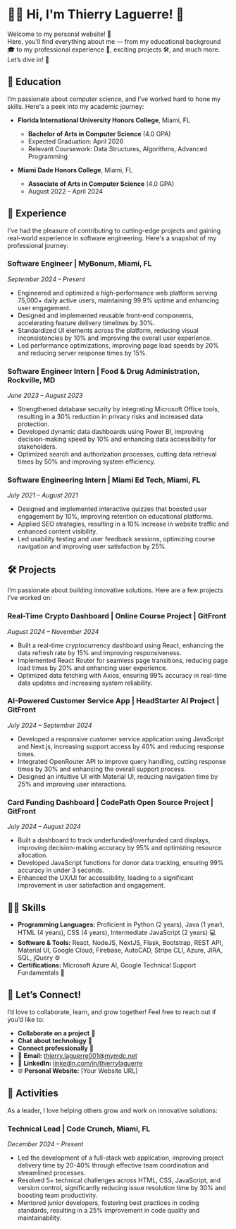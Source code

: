 # 🙋‍♂️ **Hi, I'm Thierry Laguerre!** 👋

Welcome to my personal website! 🎉  
Here, you’ll find everything about me — from my educational background 🎓 to my professional experience 💼, exciting projects 🛠️, and much more. Let’s dive in! 🌟

## 🏫 **Education**  
I’m passionate about computer science, and I’ve worked hard to hone my skills. Here's a peek into my academic journey:

- **Florida International University Honors College**, Miami, FL  
  - **Bachelor of Arts in Computer Science** (4.0 GPA)  
  - Expected Graduation: April 2026  
  - Relevant Coursework: Data Structures, Algorithms, Advanced Programming

- **Miami Dade Honors College**, Miami, FL  
  - **Associate of Arts in Computer Science** (4.0 GPA)  
  - August 2022 – April 2024  

## 💼 **Experience**  
I've had the pleasure of contributing to cutting-edge projects and gaining real-world experience in software engineering. Here's a snapshot of my professional journey:

### **Software Engineer | MyBonum**, Miami, FL  
*September 2024 – Present*  
- Engineered and optimized a high-performance web platform serving 75,000+ daily active users, maintaining 99.9% uptime and enhancing user engagement.
- Designed and implemented reusable front-end components, accelerating feature delivery timelines by 30%.
- Standardized UI elements across the platform, reducing visual inconsistencies by 10% and improving the overall user experience.
- Led performance optimizations, improving page load speeds by 20% and reducing server response times by 15%.

### **Software Engineer Intern | Food & Drug Administration**, Rockville, MD  
*June 2023 – August 2023*  
- Strengthened database security by integrating Microsoft Office tools, resulting in a 30% reduction in privacy risks and increased data protection.
- Developed dynamic data dashboards using Power BI, improving decision-making speed by 10% and enhancing data accessibility for stakeholders.
- Optimized search and authorization processes, cutting data retrieval times by 50% and improving system efficiency.

### **Software Engineering Intern | Miami Ed Tech**, Miami, FL  
*July 2021 – August 2021*  
- Designed and implemented interactive quizzes that boosted user engagement by 10%, improving retention on educational platforms.
- Applied SEO strategies, resulting in a 10% increase in website traffic and enhanced content visibility.
- Led usability testing and user feedback sessions, optimizing course navigation and improving user satisfaction by 25%.

## 🛠️ **Projects**  
I’m passionate about building innovative solutions. Here are a few projects I’ve worked on:

### **Real-Time Crypto Dashboard | Online Course Project | GitFront**  
*August 2024 – November 2024*  
- Built a real-time cryptocurrency dashboard using React, enhancing the data refresh rate by 15% and improving responsiveness.
- Implemented React Router for seamless page transitions, reducing page load times by 20% and enhancing user experience.
- Optimized data fetching with Axios, ensuring 99% accuracy in real-time data updates and increasing system reliability.

### **AI-Powered Customer Service App | HeadStarter AI Project | GitFront**  
*July 2024 – September 2024*  
- Developed a responsive customer service application using JavaScript and Next.js, increasing support access by 40% and reducing response times.
- Integrated OpenRouter API to improve query handling, cutting response times by 30% and enhancing the overall support process.
- Designed an intuitive UI with Material UI, reducing navigation time by 25% and improving user interactions.

### **Card Funding Dashboard | CodePath Open Source Project | GitFront**  
*July 2024 – August 2024*  
- Built a dashboard to track underfunded/overfunded card displays, improving decision-making accuracy by 95% and optimizing resource allocation.
- Developed JavaScript functions for donor data tracking, ensuring 99% accuracy in under 3 seconds.
- Enhanced the UX/UI for accessibility, leading to a significant improvement in user satisfaction and engagement.

## 🧑‍💻 **Skills**  
- **Programming Languages:** Proficient in Python (2 years), Java (1 year), HTML (4 years), CSS (4 years), Intermediate JavaScript (2 years) 💻  
- **Software & Tools:** React, NodeJS, NextJS, Flask, Bootstrap, REST API, Material UI, Google Cloud, Firebase, AutoCAD, Stripe CLI, Azure, JIRA, SQL, jQuery ⚙️  
- **Certifications:** Microsoft Azure AI, Google Technical Support Fundamentals 📜

## 🚀 **Let’s Connect!**  
I’d love to collaborate, learn, and grow together! Feel free to reach out if you’d like to:  
- **Collaborate on a project** 🤝  
- **Chat about technology** 💬  
- **Connect professionally** 💼  
- 📧 **Email:** [thierry.laguerre001@mymdc.net](mailto:thierry.laguerre001@mymdc.net)  
- 🔗 **LinkedIn:** [linkedin.com/in/thierrylaguerre](https://linkedin.com/in/thierrylaguerre)  
- 🌐 **Personal Website:** [Your Website URL]

## 🎯 **Activities**  
As a leader, I love helping others grow and work on innovative solutions:

### **Technical Lead | Code Crunch**, Miami, FL  
*December 2024 – Present*  
- Led the development of a full-stack web application, improving project delivery time by 20-40% through effective team coordination and streamlined processes.
- Resolved 5+ technical challenges across HTML, CSS, JavaScript, and version control, significantly reducing issue resolution time by 30% and boosting team productivity.
- Mentored junior developers, fostering best practices in coding standards, resulting in a 25% improvement in code quality and maintainability.
